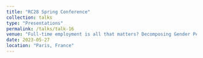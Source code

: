 ```yaml
---
title: "RC28 Spring Conference"
collection: talks
type: "Presentations"
permalink: /talks/talk-16
venue: "Full-time employment is all that matters? Decomposing Gender Pension Gaps based on relevant life course features in Germany & the Netherlands"
date: 2023-05-27
location: "Paris, France"
---
```



